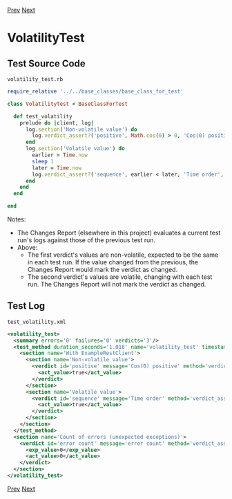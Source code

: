 [Prev](c:/Users/Burdette/Documents/GitHub/RubyTest/examples/rest_api/tour/md_files/VerdictsTest.md) [Next](c:/Users/Burdette/Documents/GitHub/RubyTest/examples/rest_api/tour/md_files/ExceptionTest.md)

# VolatilityTest

## Test Source Code

<code>volatility_test.rb</code>
```ruby
require_relative '../../base_classes/base_class_for_test'

class VolatilityTest < BaseClassForTest

  def test_volatility
    prelude do |client, log|
      log.section('Non-volatile value') do
        log.verdict_assert?('positive', Math.cos(0) > 0, 'Cos(0) positive')
      end
      log.section('Volatile value') do
        earlier = Time.now
        sleep 1
        later = Time.now
        log.verdict_assert?('sequence', earlier < later, 'Time order', volatile = true)
      end
    end
  end

end
```

Notes:

- The Changes Report (elsewhere in this project) evaluates a current test run's logs against those of the previous test run.
- Above:
  - The first verdict's values are non-volatile, expected to be the same in each test run.  If the value changed from the previous, the Changes Report would mark the verdict as changed.
  - The second verdict's values are volatile, changing with each test run.  The Changes Report will not mark the verdict as changed.

##  Test Log

<code>test_volatility.xml</code>
```xml
<volatility_test>
  <summary errors='0' failures='0' verdicts='3'/>
  <test_method duration_seconds='1.018' name='volatility_test' timestamp='2017-09-23-Sat-12.01.13.492'>
    <section name='With ExampleRestClient'>
      <section name='Non-volatile value'>
        <verdict id='positive' message='Cos(0) positive' method='verdict_assert?' outcome='passed' volatile='false'>
          <act_value>true</act_value>
        </verdict>
      </section>
      <section name='Volatile value'>
        <verdict id='sequence' message='Time order' method='verdict_assert?' outcome='passed' volatile='true'>
          <act_value>true</act_value>
        </verdict>
      </section>
    </section>
  </test_method>
  <section name='Count of errors (unexpected exceptions)'>
    <verdict id='error count' message='error count' method='verdict_assert_equal?' outcome='passed' volatile='true'>
      <exp_value>0</exp_value>
      <act_value>0</act_value>
    </verdict>
  </section>
</volatility_test>
```

[Prev](c:/Users/Burdette/Documents/GitHub/RubyTest/examples/rest_api/tour/md_files/VerdictsTest.md) [Next](c:/Users/Burdette/Documents/GitHub/RubyTest/examples/rest_api/tour/md_files/ExceptionTest.md)
